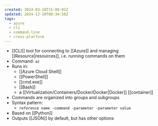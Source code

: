 ```yaml
---
created: 2024-03-18T15:08:01Z
updated: 2024-12-10T08:34:58Z
tags:
  - azure
  - cli
  - command-line
  - cross-platform
---
```

- [[CLI]] tool for connecting to [[Azure]] and managing [[Resource|resources]], i.e. running commands on them
- Command: `az`
- Runs in:
	- [[Azure Cloud Shell]]
	- [[PowerShell]]
	- [[cmd.exe]]
	- [[Bash]]
	- a [[Virtualization/Containers/Docker/Docker|Docker]] [[container]]
- Commands are organized into groups and subgroups
- Syntax pattern:
	- `reference name -command -parameter -parameter value`
- Based on [[Python]]
- Outputs [[JSON]] by default, but has other options